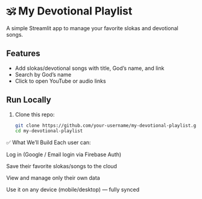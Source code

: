 # 🕉️ My Devotional Playlist

A simple Streamlit app to manage your favorite slokas and devotional songs.

## Features
- Add slokas/devotional songs with title, God’s name, and link
- Search by God’s name
- Click to open YouTube or audio links

## Run Locally

1. Clone this repo:
   ```bash
   git clone https://github.com/your-username/my-devotional-playlist.git
   cd my-devotional-playlist
✅ What We’ll Build
Each user can:

Log in (Google / Email login via Firebase Auth)

Save their favorite slokas/songs to the cloud

View and manage only their own data

Use it on any device (mobile/desktop) — fully synced
